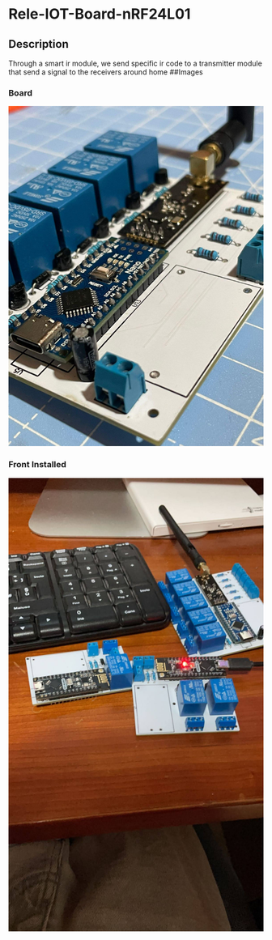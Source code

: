 # Rele-IOT-Board-nRF24L01
## Description
Through a smart ir module, we send specific ir code to a transmitter module that send a signal to the receivers around home
##Images
### Board
![Board](/images/images1.jpg)
### Front Installed
![Board-2](/images/images2.jpg)

